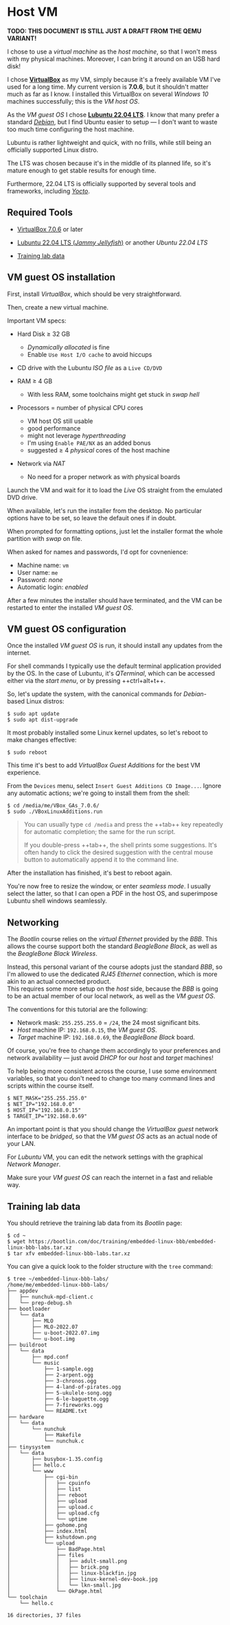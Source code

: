 # Host VM

**TODO: THIS DOCUMENT IS STILL JUST A DRAFT FROM THE QEMU VARIANT!**

I chose to use a *virtual machine* as the *host machine*, so that I won't mess with my physical machines.
Moreover, I can bring it around on an USB hard disk!

I chose
[**VirtualBox**](https://www.virtualbox.org)
as my VM, simply because it's a freely available VM I've used for a long time.
My current version is **7.0.6**, but it shouldn't matter much as far as I know.
I installed this VirtualBox on several *Windows 10* machines successfully; this is the *VM host OS*.

As the *VM guest OS* I chose
[**Lubuntu 22.04 LTS**](https://lubuntu.me/).
I know that many prefer a standard [*Debian*](https://www.debian.org/),
but I find Ubuntu easier to setup &mdash; I don't want to waste too much time configuring  the host machine.

Lubuntu is rather lightweight and quick, with no frills, while still being an officially supported Linux distro.

The LTS was chosen because it's in the middle of its planned life, so it's mature enough to get stable results for enough time.

Furthermore, 22.04 LTS is officially supported by several tools and frameworks, including
[*Yocto*](https://docs.yoctoproject.org/ref-manual/system-requirements.html).


## Required Tools

* [VirtualBox 7.0.6](https://www.virtualbox.org/wiki/Downloads)
  or later

* [Lubuntu 22.04 LTS (*Jammy Jellyfish*)](https://cdimage.ubuntu.com/lubuntu/releases/22.04/release/)
  or another *Ubuntu 22.04 LTS*

* [Training lab data](https://bootlin.com/doc/training/embedded-linux-bbb/embedded-linux-bbb-labs.tar.xz)


## VM guest OS installation

First, install *VirtualBox*, which should be very straightforward.

Then, create a new virtual machine.

Important VM specs:

* Hard Disk &ge; 32 GB
    * *Dynamically allocated* is fine
    * Enable `Use Host I/O cache` to avoid hiccups

* CD drive with the Lubuntu *ISO file* as a `Live CD/DVD`

* RAM &ge; 4 GB
    * With less RAM, some toolchains might get stuck in *swap hell*

* Processors = number of physical CPU cores
    * VM host OS still usable
    * good performance
    * might not leverage *hyperthreading*
    * I'm using `Enable PAE/NX` as an added bonus
    * suggested &ge; 4 *physical* cores of the host machine

* Network via *NAT*
    * No need for a proper network as with physical boards

Launch the VM and wait for it to load the *Live* OS straight from the emulated DVD drive.

When available, let's run the installer from the desktop.
No particular options have to be set, so leave the defauit ones if in doubt.

When prompted for formatting options, just let the installer format the whole partition with *swap* on file.

When asked for names and passwords, I'd opt for covnenience:

* Machine name: `vm`
* User name: `me`
* Password: *none*
* Automatic login: *enabled*

After a few minutes the installer should have terminated, and the VM can be restarted to enter the installed *VM guest OS*.


## VM guest OS configuration

Once the installed *VM guest OS* is run, it should install any updates from the internet.

For shell commands I typically use the default terminal application provided by the OS.
In the case of Lubuntu, it's *QTerminal*, which can be accessed either via the *start menu*, or by pressing ++ctrl+alt+t++.

So, let's update the system, with the canonical commands for *Debian*-based Linux distros:

```console
$ sudo apt update
$ sudo apt dist-upgrade
```

It most probably installed some Linux kernel updates, so let's reboot to make changes effective:

```console
$ sudo reboot
```

This time it's best to add *VirtualBox Guest Additions* for the best VM experience.

From the `Devices` menu, select `Insert Guest Additions CD Image...`.
Ignore any automatic actions; we're going to install them from the shell:

```console
$ cd /media/me/VBox_GAs_7.0.6/
$ sudo ./VBoxLinuxAdditions.run
```

> You can usually type `cd /media` and press the ++tab++ key repeatedly for automatic completion; the same for the run script.
>
> If you double-press ++tab++, the shell prints some suggestions. It's often handy to click the desired suggestion with the central mouse button to automatically append it to the command line.

After the installation has finished, it's best to reboot again.

You're now free to resize the window, or enter *seamless mode*.
I usually select the latter, so that I can open a PDF in the host OS, and superimpose Lubuntu shell windows seamlessly.


## Networking

The *Bootlin* course relies on the *virtual Ethernet* provided by the *BBB*.
This allows the course support both the standard *BeagleBone Black*, as well as the *BeagleBone Black Wireless*.

Instead, this personal variant of the course adopts just the standard *BBB*, so I'm allowed to use the dedicated *RJ45 Ethernet* connection, which is more akin to an actual connected product.<br/>
This requires some more setup on the *host* side, because the *BBB* is going to be an actual member of our local network, as well as the *VM guest OS*.

The conventions for this tutorial are the following:

* Network mask: `255.255.255.0` = `/24`, the 24 most significant bits.
* *Host* machine IP: `192.168.0.15`, the *VM guest OS*.
* *Target* machine IP: `192.168.0.69`, the *BeagleBone Black* board.

Of course, you're free to change them accordingly to your preferences and network availability &mdash; just avoid *DHCP* for our *host* and *target* machines!

To help being more consistent across the course, I use some environment variables, so that you don't need to change too many command lines and scripts within the course itself.

```console
$ NET_MASK="255.255.255.0"
$ NET_IP="192.168.0.0"
$ HOST_IP="192.168.0.15"
$ TARGET_IP="192.168.0.69"
```

An important point is that you should change the *VirtualBox guest* network interface to be *bridged*, so that the *VM guest OS* acts as an actual node of your LAN.

For *Lubuntu* VM, you can edit the network settings with the graphical *Network Manager*.

Make sure your *VM guest OS* can reach the internet in a fast and reliable way.


## Training lab data

You should retrieve the training lab data from its *Bootlin* page:

```console
$ cd ~
$ wget https://bootlin.com/doc/training/embedded-linux-bbb/embedded-linux-bbb-labs.tar.xz
$ tar xfv embedded-linux-bbb-labs.tar.xz
```

You can give a quick look to the folder structure with the `tree` command:

```console
$ tree ~/embedded-linux-bbb-labs/
/home/me/embedded-linux-bbb-labs/
├── appdev
│   ├── nunchuk-mpd-client.c
│   └── prep-debug.sh
├── bootloader
│   └── data
│       ├── MLO
│       ├── MLO-2022.07
│       ├── u-boot-2022.07.img
│       └── u-boot.img
├── buildroot
│   └── data
│       ├── mpd.conf
│       └── music
│           ├── 1-sample.ogg
│           ├── 2-arpent.ogg
│           ├── 3-chronos.ogg
│           ├── 4-land-of-pirates.ogg
│           ├── 5-ukulele-song.ogg
│           ├── 6-le-baguette.ogg
│           ├── 7-fireworks.ogg
│           └── README.txt
├── hardware
│   └── data
│       └── nunchuk
│           ├── Makefile
│           └── nunchuk.c
├── tinysystem
│   └── data
│       ├── busybox-1.35.config
│       ├── hello.c
│       └── www
│           ├── cgi-bin
│           │   ├── cpuinfo
│           │   ├── list
│           │   ├── reboot
│           │   ├── upload
│           │   ├── upload.c
│           │   ├── upload.cfg
│           │   └── uptime
│           ├── gohome.png
│           ├── index.html
│           ├── kshutdown.png
│           └── upload
│               ├── BadPage.html
│               ├── files
│               │   ├── adult-small.png
│               │   ├── brick.png
│               │   ├── linux-blackfin.jpg
│               │   ├── linux-kernel-dev-book.jpg
│               │   └── lkn-small.jpg
│               └── OkPage.html
└── toolchain
    └── hello.c

16 directories, 37 files
```
